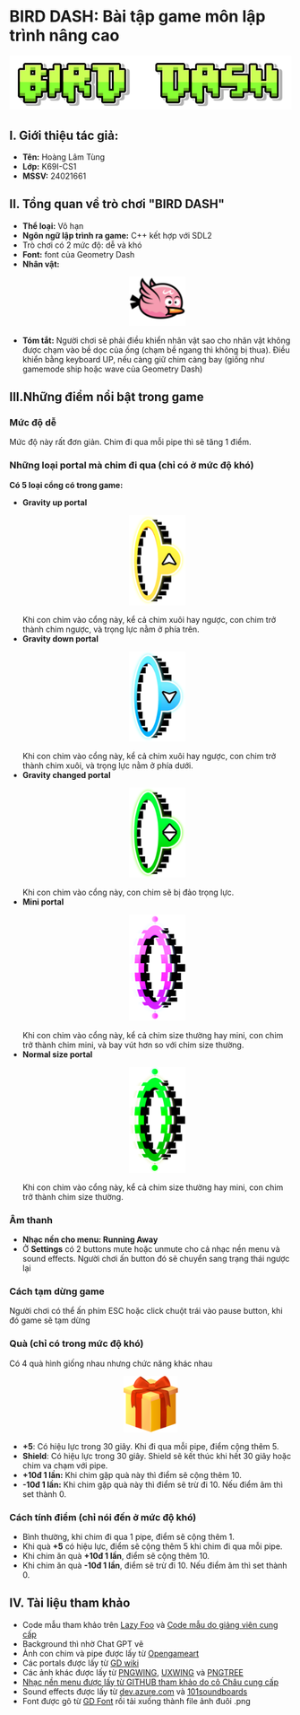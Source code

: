 <h1> BIRD DASH: Bài tập game môn lập trình nâng cao</h1>
<p align="center"><img src="https://github.com/hoanglamtung261106/btapgame/blob/main/image/font/bird_dash.png">

<h2> I. Giới thiệu tác giả:</h2>
<ul>
<li><b>Tên:</b> Hoàng Lâm Tùng</li>
<li><b>Lớp:</b> K69I-CS1</li>
<li><b>MSSV:</b> 24021661</li>
</ul>

<h2>
 II. Tổng quan về trò chơi "BIRD DASH"
</h2>
<ul>
 <li><b>Thể loại:</b> Vô hạn</li>
 <li><b>Ngôn ngữ lập trình ra game:</b> C++ kết hợp với SDL2</li>
 <li>Trò chơi có 2 mức độ: dễ và khó</li>
 <li><b>Font:</b> font của Geometry Dash
 <li><b>Nhân vật:</b> <p align="center"><img src="https://github.com/hoanglamtung261106/btapgame/blob/main/image/frame/frame-1.png" width=100></p>
 <li><b>Tóm tắt:</b> Người chơi sẽ phải điều khiển nhân vật sao cho nhân vật không được chạm vào bề dọc của ống (chạm bề ngang thì không bị thua). Điều khiển bằng keyboard UP, nếu càng giữ chim càng bay (giống như gamemode ship hoặc wave của Geometry Dash)</li>
</ul>

<h2> III.Những điểm nổi bật trong game</h2>
<h3>Mức độ dễ</h3>
Mức độ này rất đơn giản. Chim đi qua mỗi pipe thì sẽ tăng 1 điểm.
<h3>Những loại portal mà chim đi qua (chỉ có ở mức độ khó)</h3>
<b>Có 5 loại cổng có trong game:</b>
<ul>
<li> <b>Gravity up portal</b><p align="center"><img src="https://github.com/hoanglamtung261106/btapgame/blob/main/image/portal/up_portal.png" width=100> </p>
Khi con chim vào cổng này, kể cả chim xuôi hay ngược, con chim trở thành chim ngược, và trọng lực nằm ở phía trên.</li>
<li> <b>Gravity down portal</b><p align="center"><img src="https://github.com/hoanglamtung261106/btapgame/blob/main/image/portal/down_portal.png" width=100> </p>
Khi con chim vào cổng này, kể cả chim xuôi hay ngược, con chim trở thành chim xuôi, và trọng lực nằm ở phía dưới.</li>
<li> <b>Gravity changed portal</b><p align="center"><img src="https://github.com/hoanglamtung261106/btapgame/blob/main/image/portal/down_or_up_portal.png" width=100> </p>
Khi con chim vào cổng này, con chim sẽ bị đảo trọng lực.</li>
<li> <b>Mini portal</b><p align="center"><img src="https://github.com/hoanglamtung261106/btapgame/blob/main/image/portal/mini_portal.png" width=100> </p>
Khi con chim vào cổng này, kể cả chim size thường hay mini, con chim trở thành chim mini, và bay vút hơn so với chim size thường.</li>
<li> <b>Normal size portal</b><p align="center"><img src="https://github.com/hoanglamtung261106/btapgame/blob/main/image/portal/big_portal.png" width=100> </p>
Khi con chim vào cổng này, kể cả chim size thường hay mini, con chim trở thành chim size thường.</li>
</ul>

<h3>Âm thanh</h3>
<ul>
 <li> <b> Nhạc nền cho menu: </b> <b>Running Away</b>
 <li> Ở <b>Settings</b> có 2 buttons mute hoặc unmute cho cả nhạc nền menu và sound effects. Người chơi ấn button đó sẽ chuyển sang trạng thái ngược lại</li>
</ul>

<h3>Cách tạm dừng game</h3>
Người chơi có thể ấn phím ESC hoặc click chuột trái vào pause button, khi đó game sẽ tạm dừng

<h3>Quà (chỉ có trong mức độ khó)</h3>
Có 4 quà hình giống nhau nhưng chức năng khác nhau<p align="center"><img src="https://github.com/hoanglamtung261106/btapgame/blob/main/image/gift.png"></p>
<ul>
 <li> <b>+5</b>: Có hiệu lực trong 30 giây. Khi đi qua mỗi pipe, điểm cộng thêm 5.</li>
 <li> <b>Shield</b>: Có hiệu lực trong 30 giây. Shield sẽ kết thúc khi hết 30 giây hoặc chim va chạm với pipe.</li>
 <li> <b>+10đ 1 lần:</b> Khi chim gặp quà này thì điểm sẽ cộng thêm 10.
 <li> <b>-10đ 1 lần:</b> Khi chim gặp quà này thì điểm sẽ trừ đi 10. Nếu điểm âm thì set thành 0.
</ul>

<h3>Cách tính điểm (chỉ nói đến ở mức độ khó)</h3>
<ul>
 <li>Bình thường, khi chim đi qua 1 pipe, điểm sẽ cộng thêm 1.</li>
 <li>Khi quà <b>+5</b> có hiệu lực, điểm sẽ cộng thêm 5 khi chim đi qua mỗi pipe.</li>
 <li>Khi chim ăn quà <b>+10đ 1 lần</b>, điểm sẽ cộng thêm 10.</li>
 <li>Khi chim ăn quà <b>-10đ 1 lần</b>, điểm sẽ trừ đi 10. Nếu điểm âm thì set thành 0.</li>
</ul>

<h2>IV. Tài liệu tham khảo</h2>
<ul>
 <li> Code mẫu tham khảo trên <a href="https://lazyfoo.net/tutorials/SDL/index.php"> Lazy Foo</a> và <a href="https://github.com/chauttm/advprogram/tree/master"> Code mẫu do giảng viên cung cấp</a></li>
 <li> Background thì nhờ Chat GPT vẽ</li>
 <li> Ảnh con chim và pipe được lấy từ <a href="https://opengameart.org/">Opengameart</a></li>
 <li> Các portals được lấy từ <a href="https://geometry-dash.fandom.com/wiki/Portals">GD wiki</a></li>
 <li> Các ảnh khác được lấy từ <a href="https://www.pngwing.com/en/free-png-zmfgs/download">PNGWING</a>, <a href="https://uxwing.com/pause-button-red-icon/">UXWING</a> và <a href="https://vi.pngtree.com/">PNGTREE
 <li> Nhạc nền menu được lấy từ <a href="https://github.com/chauttm/gameProject/blob/main/09_sound_and_music/assets/RunningAway.mp3">GITHUB tham khảo do cô Châu cung cấp</a>
 <li> Sound effects được lấy từ <a href="https://dev.azure.com/">dev.azure.com</a> và <a href="https://www.101soundboards.com">101soundboards</a>
 <li> Font được gõ từ <a href="https://gdcolon.com/gdfont"> GD Font</a> rồi tải xuống thành file ảnh đuôi .png</li>
</ul></h2>
